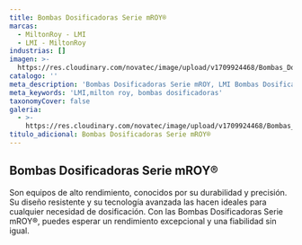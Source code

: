 ```yaml
---
title: Bombas Dosificadoras Serie mROY®
marcas:
  - MiltonRoy - LMI
  - LMI - MiltonRoy
industrias: []
imagen: >-
  https://res.cloudinary.com/novatec/image/upload/v1709924468/Bombas_Dosificadoras_Serie_mROY_ffqdmx.jpg
catalogo: ''
meta_description: 'Bombas Dosificadoras Serie mROY, LMI Bombas Dosificadoras, Milton Roy'
meta_keywords: 'LMI,milton roy, bombas dosificadoras'
taxonomyCover: false
galeria:
  - >-
    https://res.cloudinary.com/novatec/image/upload/v1709924468/Bombas_Dosificadoras_Serie_mROY_ffqdmx.jpg
titulo_adicional: Bombas Dosificadoras Serie mROY®
---
```


## **Bombas Dosificadoras Serie mROY®**

Son equipos de alto rendimiento, conocidos por su durabilidad y precisión. Su diseño resistente y su tecnología avanzada las hacen ideales para cualquier necesidad de dosificación. Con las Bombas Dosificadoras Serie mROY®, puedes esperar un rendimiento excepcional y una fiabilidad sin igual.
